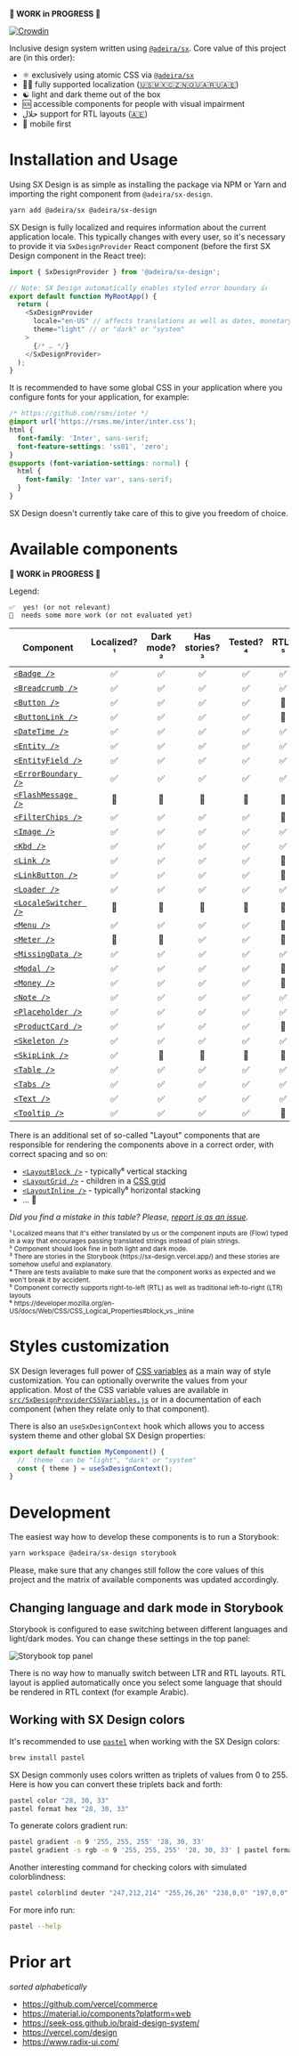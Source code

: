 **🚧 WORK in PROGRESS 🚧**

[![Crowdin](https://badges.crowdin.net/sx-design/localized.svg)](https://crowdin.com/project/sx-design)

Inclusive design system written using [`@adeira/sx`](https://github.com/adeira/sx). Core value of this project are (in this order):

- ⚛️ exclusively using atomic CSS via [`@adeira/sx`](https://github.com/adeira/sx)
- 🏳️‍🌈 fully supported localization ([🇺🇸🇲🇽🇨🇿🇳🇴🇺🇦🇷🇺🇦🇪](https://crowdin.com/project/sx-design))
- ☯️ light and dark theme out of the box
- 🆘 accessible components for people with visual impairment
- حلال support for RTL layouts ([🇦🇪](https://crowdin.com/project/sx-design))
- 📲 mobile first

# Installation and Usage

Using SX Design is as simple as installing the package via NPM or Yarn and importing the right component from `@adeira/sx-design`.

```bash
yarn add @adeira/sx @adeira/sx-design
```

SX Design is fully localized and requires information about the current application locale. This typically changes with every user, so it's necessary to provide it via `SxDesignProvider` React component (before the first SX Design component in the React tree):

```js
import { SxDesignProvider } from '@adeira/sx-design';

// Note: SX Design automatically enables styled error boundary 👍
export default function MyRootApp() {
  return (
    <SxDesignProvider
      locale="en-US" // affects translations as well as dates, monetary values and similar
      theme="light" // or "dark" or "system"
    >
      {/* … */}
    </SxDesignProvider>
  );
}
```

It is recommended to have some global CSS in your application where you configure fonts for your application, for example:

```css
/* https://github.com/rsms/inter */
@import url('https://rsms.me/inter/inter.css');
html {
  font-family: 'Inter', sans-serif;
  font-feature-settings: 'ss01', 'zero';
}
@supports (font-variation-settings: normal) {
  html {
    font-family: 'Inter var', sans-serif;
  }
}
```

SX Design doesn't currently take care of this to give you freedom of choice.

# Available components

**🚧 WORK in PROGRESS 🚧**

Legend:

```text
✅  yes! (or not relevant)
🧐  needs some more work (or not evaluated yet)
```

| Component              | Localized?¹ | Dark mode?² | Has stories?³ | Tested?⁴ | RTL?⁵ |
| ---------------------- | :---------: | :---------: | :-----------: | :------: | :---: |
| [`<Badge />`]          |     ✅      |     ✅      |      ✅       |    ✅    |  ✅   |
| [`<Breadcrumb />`]     |     ✅      |     ✅      |      ✅       |    ✅    |  ✅   |
| [`<Button />`]         |     ✅      |     ✅      |      ✅       |    ✅    |  🧐   |
| [`<ButtonLink />`]     |     ✅      |     ✅      |      ✅       |    ✅    |  🧐   |
| [`<DateTime />`]       |     ✅      |     ✅      |      ✅       |    ✅    |  ✅   |
| [`<Entity />`]         |     ✅      |     ✅      |      ✅       |    ✅    |  ✅   |
| [`<EntityField />`]    |     ✅      |     ✅      |      ✅       |    ✅    |  ✅   |
| [`<ErrorBoundary />`]  |     ✅      |     ✅      |      ✅       |    ✅    |  ✅   |
| [`<FlashMessage />`]   |     🧐      |     🧐      |      🧐       |    🧐    |  🧐   |
| [`<FilterChips />`]    |     ✅      |     ✅      |      ✅       |    ✅    |  🧐   |
| [`<Image />`]          |     ✅      |     ✅      |      ✅       |    ✅    |  ✅   |
| [`<Kbd />`]            |     ✅      |     ✅      |      ✅       |    ✅    |  ✅   |
| [`<Link />`]           |     ✅      |     ✅      |      ✅       |    ✅    |  🧐   |
| [`<LinkButton />`]     |     ✅      |     ✅      |      ✅       |    ✅    |  🧐   |
| [`<Loader />`]         |     ✅      |     ✅      |      ✅       |    ✅    |  ✅   |
| [`<LocaleSwitcher />`] |     🧐      |     🧐      |      🧐       |    🧐    |  🧐   |
| [`<Menu />`]           |     ✅      |     ✅      |      ✅       |    ✅    |  🧐   |
| [`<Meter />`]          |     🧐      |     🧐      |      ✅       |    ✅    |  🧐   |
| [`<MissingData />`]    |     ✅      |     ✅      |      ✅       |    ✅    |  ✅   |
| [`<Modal />`]          |     ✅      |     ✅      |      ✅       |    ✅    |  🧐   |
| [`<Money />`]          |     ✅      |     ✅      |      ✅       |    ✅    |  🧐   |
| [`<Note />`]           |     ✅      |     ✅      |      ✅       |    ✅    |  ✅   |
| [`<Placeholder />`]    |     ✅      |     ✅      |      ✅       |    ✅    |  ✅   |
| [`<ProductCard />`]    |     ✅      |     ✅      |      ✅       |    ✅    |  🧐   |
| [`<Skeleton />`]       |     ✅      |     ✅      |      ✅       |    ✅    |  ✅   |
| [`<SkipLink />`]       |     ✅      |     🧐      |      🧐       |    🧐    |  🧐   |
| [`<Table />`]          |     ✅      |     ✅      |      ✅       |    ✅    |  ✅   |
| [`<Tabs />`]           |     ✅      |     ✅      |      ✅       |    ✅    |  ✅   |
| [`<Text />`]           |     ✅      |     ✅      |      ✅       |    ✅    |  ✅   |
| [`<Tooltip />`]        |     ✅      |     ✅      |      ✅       |    ✅    |  🧐   |

[`<badge />`]: https://sx-design.vercel.app/?path=/docs/components-badge
[`<breadcrumb />`]: https://sx-design.vercel.app/?path=/docs/components-breadcrumb
[`<button />`]: https://sx-design.vercel.app/?path=/docs/components-button
[`<buttonlink />`]: https://sx-design.vercel.app/?path=/docs/components-buttonlink
[`<datetime />`]: https://sx-design.vercel.app/?path=/docs/components-datetime
[`<entity />`]: https://sx-design.vercel.app/?path=/docs/components-entity
[`<entityfield />`]: https://sx-design.vercel.app/?path=/docs/components-entityfield
[`<errorboundary />`]: https://sx-design.vercel.app/?path=/docs/components-errorboundary
[`<flashmessage />`]: https://sx-design.vercel.app/?path=/docs/components-flashmessage
[`<filterchips />`]: https://sx-design.vercel.app/?path=/docs/components-filterchips
[`<image />`]: https://sx-design.vercel.app/?path=/docs/components-image
[`<kbd />`]: https://sx-design.vercel.app/?path=/docs/components-kbd
[`<link />`]: https://sx-design.vercel.app/?path=/docs/components-link
[`<linkbutton />`]: https://sx-design.vercel.app/?path=/docs/components-linkbutton
[`<loader />`]: https://sx-design.vercel.app/?path=/docs/components-loader
[`<localeswitcher />`]: https://sx-design.vercel.app/?path=/docs/components-localeswitcher
[`<menu />`]: https://sx-design.vercel.app/?path=/docs/components-menu
[`<meter />`]: https://sx-design.vercel.app/?path=/docs/components-meter
[`<missingdata />`]: https://sx-design.vercel.app/?path=/docs/components-missingdata
[`<modal />`]: https://sx-design.vercel.app/?path=/docs/components-modal
[`<money />`]: https://sx-design.vercel.app/?path=/docs/components-money
[`<note />`]: https://sx-design.vercel.app/?path=/docs/components-note
[`<placeholder />`]: https://sx-design.vercel.app/?path=/docs/components-placeholder
[`<productcard />`]: https://sx-design.vercel.app/?path=/docs/components-productcard
[`<skeleton />`]: https://sx-design.vercel.app/?path=/docs/components-skeleton
[`<skiplink />`]: https://sx-design.vercel.app/?path=/docs/components-skiplink
[`<table />`]: https://sx-design.vercel.app/?path=/docs/components-table
[`<tabs />`]: https://sx-design.vercel.app/?path=/docs/components-tabs
[`<text />`]: https://sx-design.vercel.app/?path=/docs/components-text
[`<tooltip />`]: https://sx-design.vercel.app/?path=/docs/components-tooltip

There is an additional set of so-called "Layout" components that are responsible for rendering the components above in a correct order, with correct spacing and so on:

- [`<LayoutBlock />`](https://sx-design.vercel.app/?path=/docs/layout-layoutblock) - typically⁶ vertical stacking
- [`<LayoutGrid />`](https://sx-design.vercel.app/?path=/docs/layout-layoutgrid) - children in a [CSS grid](https://developer.mozilla.org/en-US/docs/Web/CSS/grid)
- [`<LayoutInline />`](https://sx-design.vercel.app/?path=/docs/layout-layoutinline) - typically⁶ horizontal stacking
- … 🚧

_Did you find a mistake in this table? Please, [report is as an issue](https://github.com/adeira/universe/issues/new)._

<sub>
¹ Localized means that it's either translated by us or the component inputs are (Flow) typed in a way that encourages passing translated strings instead of plain strings.<br />
² Component should look fine in both light and dark mode.<br />
³ There are stories in the Storybook (https://sx-design.vercel.app/) and these stories are somehow useful and explanatory.<br />
⁴ There are tests available to make sure that the component works as expected and we won't break it by accident.<br />
⁵ Component correctly supports right-to-left (RTL) as well as traditional left-to-right (LTR) layouts<br />
⁶ https://developer.mozilla.org/en-US/docs/Web/CSS/CSS_Logical_Properties#block_vs._inline
</sub>

# Styles customization

SX Design leverages full power of [CSS variables](https://developer.mozilla.org/en-US/docs/Web/CSS/Using_CSS_custom_properties) as a main way of style customization. You can optionally overwrite the values from your application. Most of the CSS variable values are available in [`src/SxDesignProviderCSSVariables.js`](./src/SxDesignProviderCSSVariables.js) or in a documentation of each component (when they relate only to that component).

There is also an `useSxDesignContext` hook which allows you to access system theme and other global SX Design properties:

```js
export default function MyComponent() {
  // `theme` can be "light", "dark" or "system"
  const { theme } = useSxDesignContext();
}
```

# Development

The easiest way how to develop these components is to run a Storybook:

```bash
yarn workspace @adeira/sx-design storybook
```

Please, make sure that any changes still follow the core values of this project and the matrix of available components was updated accordingly.

## Changing language and dark mode in Storybook

Storybook is configured to ease switching between different languages and light/dark modes. You can change these settings in the top panel:

![Storybook top panel](./docs/storybook-top-panel.png)

There is no way how to manually switch between LTR and RTL layouts. RTL layout is applied automatically once you select some language that should be rendered in RTL context (for example Arabic).

## Working with SX Design colors

It's recommended to use [`pastel`](https://github.com/sharkdp/pastel) when working with the SX Design colors:

```bash
brew install pastel
```

SX Design commonly uses colors written as triplets of values from 0 to 255. Here is how you can convert these triplets back and forth:

```bash
pastel color "28, 30, 33"
pastel format hex "28, 30, 33"
```

To generate colors gradient run:

```bash
pastel gradient -n 9 '255, 255, 255' '28, 30, 33'
pastel gradient -s rgb -n 9 '255, 255, 255' '28, 30, 33' | pastel format rgb
```

Another interesting command for checking colors with simulated colorblindness:

```bash
pastel colorblind deuter "247,212,214" "255,26,26" "238,0,0" "197,0,0"
```

For more info run:

```bash
pastel --help
```

# Prior art

_sorted alphabetically_

- https://github.com/vercel/commerce
- https://material.io/components?platform=web
- https://seek-oss.github.io/braid-design-system/
- https://vercel.com/design
- https://www.radix-ui.com/
